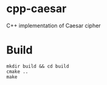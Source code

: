 # cpp-caesar
C++ implementation of Caesar cipher

# Build
```
mkdir build && cd build
cmake .. 
make
```
